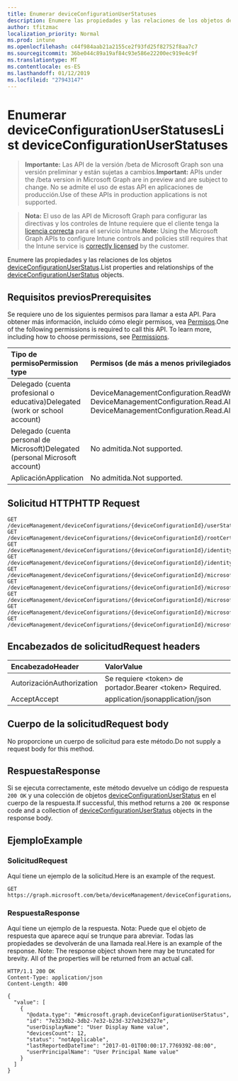 ```yaml
---
title: Enumerar deviceConfigurationUserStatuses
description: Enumere las propiedades y las relaciones de los objetos deviceConfigurationUserStatus.
author: tfitzmac
localization_priority: Normal
ms.prod: intune
ms.openlocfilehash: c44f984aab21a2155ce2f93fd25f82752f8aa7c7
ms.sourcegitcommit: 36be044c89a19af84c93e586e22200ec919e4c9f
ms.translationtype: MT
ms.contentlocale: es-ES
ms.lasthandoff: 01/12/2019
ms.locfileid: "27943147"
---
```

# <a name="list-deviceconfigurationuserstatuses"></a><span data-ttu-id="5a2a2-103">Enumerar deviceConfigurationUserStatuses</span><span class="sxs-lookup"><span data-stu-id="5a2a2-103">List deviceConfigurationUserStatuses</span></span>

> <span data-ttu-id="5a2a2-104">**Importante:** Las API de la versión /beta de Microsoft Graph son una versión preliminar y están sujetas a cambios.</span><span class="sxs-lookup"><span data-stu-id="5a2a2-104">**Important:** APIs under the /beta version in Microsoft Graph are in preview and are subject to change.</span></span> <span data-ttu-id="5a2a2-105">No se admite el uso de estas API en aplicaciones de producción.</span><span class="sxs-lookup"><span data-stu-id="5a2a2-105">Use of these APIs in production applications is not supported.</span></span>

> <span data-ttu-id="5a2a2-106">**Nota:** El uso de las API de Microsoft Graph para configurar las directivas y los controles de Intune requiere que el cliente tenga la [licencia correcta](https://go.microsoft.com/fwlink/?linkid=839381) para el servicio Intune.</span><span class="sxs-lookup"><span data-stu-id="5a2a2-106">**Note:** Using the Microsoft Graph APIs to configure Intune controls and policies still requires that the Intune service is [correctly licensed](https://go.microsoft.com/fwlink/?linkid=839381) by the customer.</span></span>

<span data-ttu-id="5a2a2-107">Enumere las propiedades y las relaciones de los objetos [deviceConfigurationUserStatus](../resources/intune-deviceconfig-deviceconfigurationuserstatus.md).</span><span class="sxs-lookup"><span data-stu-id="5a2a2-107">List properties and relationships of the [deviceConfigurationUserStatus](../resources/intune-deviceconfig-deviceconfigurationuserstatus.md) objects.</span></span>
## <a name="prerequisites"></a><span data-ttu-id="5a2a2-108">Requisitos previos</span><span class="sxs-lookup"><span data-stu-id="5a2a2-108">Prerequisites</span></span>
<span data-ttu-id="5a2a2-p102">Se requiere uno de los siguientes permisos para llamar a esta API. Para obtener más información, incluido cómo elegir permisos, vea [Permisos](/graph/permissions-reference).</span><span class="sxs-lookup"><span data-stu-id="5a2a2-p102">One of the following permissions is required to call this API. To learn more, including how to choose permissions, see [Permissions](/graph/permissions-reference).</span></span>

|<span data-ttu-id="5a2a2-111">Tipo de permiso</span><span class="sxs-lookup"><span data-stu-id="5a2a2-111">Permission type</span></span>|<span data-ttu-id="5a2a2-112">Permisos (de más a menos privilegiados)</span><span class="sxs-lookup"><span data-stu-id="5a2a2-112">Permissions (from most to least privileged)</span></span>|
|:---|:---|
|<span data-ttu-id="5a2a2-113">Delegado (cuenta profesional o educativa)</span><span class="sxs-lookup"><span data-stu-id="5a2a2-113">Delegated (work or school account)</span></span>|<span data-ttu-id="5a2a2-114">DeviceManagementConfiguration.ReadWrite.All, DeviceManagementConfiguration.Read.All</span><span class="sxs-lookup"><span data-stu-id="5a2a2-114">DeviceManagementConfiguration.ReadWrite.All, DeviceManagementConfiguration.Read.All</span></span>|
|<span data-ttu-id="5a2a2-115">Delegado (cuenta personal de Microsoft)</span><span class="sxs-lookup"><span data-stu-id="5a2a2-115">Delegated (personal Microsoft account)</span></span>|<span data-ttu-id="5a2a2-116">No admitida.</span><span class="sxs-lookup"><span data-stu-id="5a2a2-116">Not supported.</span></span>|
|<span data-ttu-id="5a2a2-117">Aplicación</span><span class="sxs-lookup"><span data-stu-id="5a2a2-117">Application</span></span>|<span data-ttu-id="5a2a2-118">No admitida.</span><span class="sxs-lookup"><span data-stu-id="5a2a2-118">Not supported.</span></span>|

## <a name="http-request"></a><span data-ttu-id="5a2a2-119">Solicitud HTTP</span><span class="sxs-lookup"><span data-stu-id="5a2a2-119">HTTP Request</span></span>
<!-- {
  "blockType": "ignored"
}
-->
``` http
GET /deviceManagement/deviceConfigurations/{deviceConfigurationId}/userStatuses
GET /deviceManagement/deviceConfigurations/{deviceConfigurationId}/rootCertificate/userStatuses
GET /deviceManagement/deviceConfigurations/{deviceConfigurationId}/identityCertificate/userStatuses
GET /deviceManagement/deviceConfigurations/{deviceConfigurationId}/identityCertificate/rootCertificate/userStatuses
GET /deviceManagement/deviceConfigurations/{deviceConfigurationId}/microsoft.graph.iosScepCertificateProfile/rootCertificate/userStatuses
GET /deviceManagement/deviceConfigurations/{deviceConfigurationId}/microsoft.graph.macOSScepCertificateProfile/rootCertificate/userStatuses
GET /deviceManagement/deviceConfigurations/{deviceConfigurationId}/microsoft.graph.windowsPhone81VpnConfiguration/identityCertificate/userStatuses
GET /deviceManagement/deviceConfigurations/{deviceConfigurationId}/microsoft.graph.windowsWifiEnterpriseEAPConfiguration/identityCertificateForClientAuthentication/userStatuses
GET /deviceManagement/deviceConfigurations/{deviceConfigurationId}/microsoft.graph.windowsWifiEnterpriseEAPConfiguration/rootCertificatesForServerValidation/{windows81TrustedRootCertificateId}/userStatuses
```

## <a name="request-headers"></a><span data-ttu-id="5a2a2-120">Encabezados de solicitud</span><span class="sxs-lookup"><span data-stu-id="5a2a2-120">Request headers</span></span>
|<span data-ttu-id="5a2a2-121">Encabezado</span><span class="sxs-lookup"><span data-stu-id="5a2a2-121">Header</span></span>|<span data-ttu-id="5a2a2-122">Valor</span><span class="sxs-lookup"><span data-stu-id="5a2a2-122">Value</span></span>|
|:---|:---|
|<span data-ttu-id="5a2a2-123">Autorización</span><span class="sxs-lookup"><span data-stu-id="5a2a2-123">Authorization</span></span>|<span data-ttu-id="5a2a2-124">Se requiere &lt;token&gt; de portador.</span><span class="sxs-lookup"><span data-stu-id="5a2a2-124">Bearer &lt;token&gt; Required.</span></span>|
|<span data-ttu-id="5a2a2-125">Accept</span><span class="sxs-lookup"><span data-stu-id="5a2a2-125">Accept</span></span>|<span data-ttu-id="5a2a2-126">application/json</span><span class="sxs-lookup"><span data-stu-id="5a2a2-126">application/json</span></span>|

## <a name="request-body"></a><span data-ttu-id="5a2a2-127">Cuerpo de la solicitud</span><span class="sxs-lookup"><span data-stu-id="5a2a2-127">Request body</span></span>
<span data-ttu-id="5a2a2-128">No proporcione un cuerpo de solicitud para este método.</span><span class="sxs-lookup"><span data-stu-id="5a2a2-128">Do not supply a request body for this method.</span></span>

## <a name="response"></a><span data-ttu-id="5a2a2-129">Respuesta</span><span class="sxs-lookup"><span data-stu-id="5a2a2-129">Response</span></span>
<span data-ttu-id="5a2a2-130">Si se ejecuta correctamente, este método devuelve un código de respuesta `200 OK` y una colección de objetos [deviceConfigurationUserStatus](../resources/intune-deviceconfig-deviceconfigurationuserstatus.md) en el cuerpo de la respuesta.</span><span class="sxs-lookup"><span data-stu-id="5a2a2-130">If successful, this method returns a `200 OK` response code and a collection of [deviceConfigurationUserStatus](../resources/intune-deviceconfig-deviceconfigurationuserstatus.md) objects in the response body.</span></span>

## <a name="example"></a><span data-ttu-id="5a2a2-131">Ejemplo</span><span class="sxs-lookup"><span data-stu-id="5a2a2-131">Example</span></span>
### <a name="request"></a><span data-ttu-id="5a2a2-132">Solicitud</span><span class="sxs-lookup"><span data-stu-id="5a2a2-132">Request</span></span>
<span data-ttu-id="5a2a2-133">Aquí tiene un ejemplo de la solicitud.</span><span class="sxs-lookup"><span data-stu-id="5a2a2-133">Here is an example of the request.</span></span>
``` http
GET https://graph.microsoft.com/beta/deviceManagement/deviceConfigurations/{deviceConfigurationId}/userStatuses
```

### <a name="response"></a><span data-ttu-id="5a2a2-134">Respuesta</span><span class="sxs-lookup"><span data-stu-id="5a2a2-134">Response</span></span>
<span data-ttu-id="5a2a2-p103">Aquí tiene un ejemplo de la respuesta. Nota: Puede que el objeto de respuesta que aparece aquí se trunque para abreviar. Todas las propiedades se devolverán de una llamada real.</span><span class="sxs-lookup"><span data-stu-id="5a2a2-p103">Here is an example of the response. Note: The response object shown here may be truncated for brevity. All of the properties will be returned from an actual call.</span></span>
``` http
HTTP/1.1 200 OK
Content-Type: application/json
Content-Length: 400

{
  "value": [
    {
      "@odata.type": "#microsoft.graph.deviceConfigurationUserStatus",
      "id": "7e323db2-3db2-7e32-b23d-327eb23d327e",
      "userDisplayName": "User Display Name value",
      "devicesCount": 12,
      "status": "notApplicable",
      "lastReportedDateTime": "2017-01-01T00:00:17.7769392-08:00",
      "userPrincipalName": "User Principal Name value"
    }
  ]
}
```





